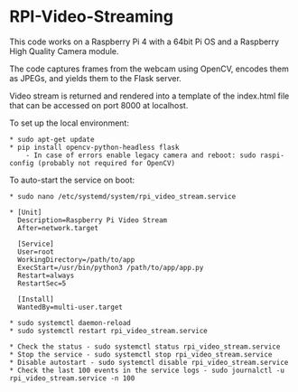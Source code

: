# RPI-Video-Streaming

This code works on a Raspberry Pi 4 with a 64bit Pi OS and a Raspberry High Quality Camera module.

The code captures frames from the webcam using OpenCV, encodes them as JPEGs, and yields them to the Flask server.

Video stream is returned and rendered into a template of the index.html file that can be accessed on port 8000 at localhost.

To set up the local environment:

    * sudo apt-get update
    * pip install opencv-python-headless flask
        - In case of errors enable legacy camera and reboot: sudo raspi-config (probably not required for OpenCV)

To auto-start the service on boot:

    * sudo nano /etc/systemd/system/rpi_video_stream.service
    
    * [Unit]
      Description=Raspberry Pi Video Stream
      After=network.target

      [Service]
      User=root
      WorkingDirectory=/path/to/app
      ExecStart=/usr/bin/python3 /path/to/app/app.py
      Restart=always
      RestartSec=5

      [Install]
      WantedBy=multi-user.target

    * sudo systemctl daemon-reload
    * sudo systemctl restart rpi_video_stream.service

    * Check the status - sudo systemctl status rpi_video_stream.service
    * Stop the service - sudo systemctl stop rpi_video_stream.service
    * Disable autostart - sudo systemctl disable rpi_video_stream.service
    * Check the last 100 events in the service logs - sudo journalctl -u rpi_video_stream.service -n 100
